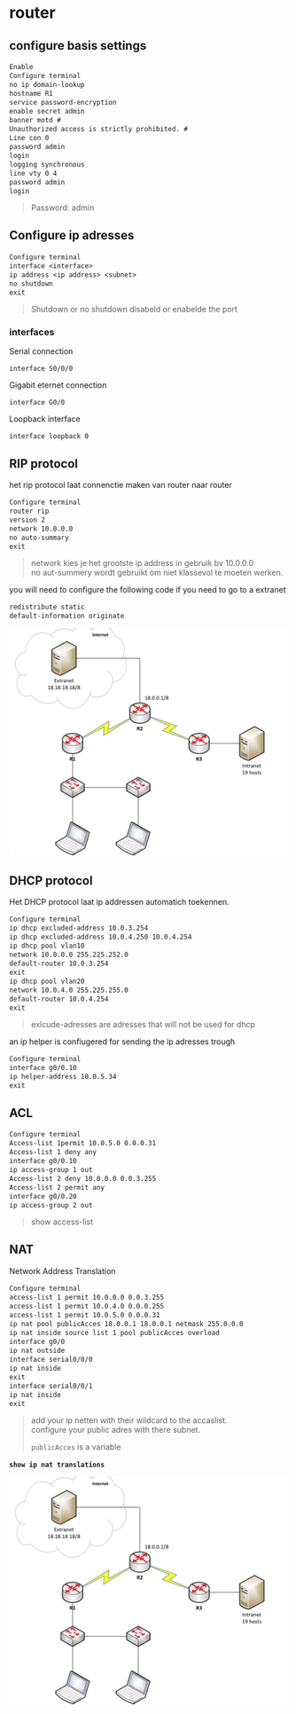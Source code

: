 # router

## configure basis settings

```text
Enable
Configure terminal
no ip domain-lookup
hostname R1
service password-encryption
enable secret admin
banner motd #
Unauthorized access is strictly prohibited. #
Line con 0
password admin
login
logging synchronous
line vty 0 4
password admin
login
```

> Password: admin

## Configure ip adresses

```text
Configure terminal
interface <interface>
ip address <ip address> <subnet>
no shutdown
exit
```

> Shutdown or no shutdown disabeld or enabelde the port

### interfaces

Serial connection 

```text
interface S0/0/0
```

Gigabit eternet connection

```text
interface G0/0
```

Loopback interface

```text
interface loopback 0
```

## RIP protocol

het rip protocol laat connenctie maken van router naar router

```text
Configure terminal
router rip
version 2
network 10.0.0.0
no auto-summary
exit
```

> network kies je het grootste ip address in gebruik bv 10.0.0.0  
> no aut-summery wordt gebruikt om niet klassevol te moeten werken.

you will need to configure the following code if you need to go to a extranet

```text
redistribute static 
default-information originate
```

![](.gitbook/assets/screen-shot-2018-05-21-at-18.18.58.png)

## DHCP protocol

Het DHCP protocol laat ip addressen automatich toekennen.

```text
Configure terminal
ip dhcp excluded-address 10.0.3.254
ip dhcp excluded-address 10.0.4.250 10.0.4.254
ip dhcp pool vlan10
network 10.0.0.0 255.225.252.0
default-router 10.0.3.254
exit
ip dhcp pool vlan20
network 10.0.4.0 255.225.255.0
default-router 10.0.4.254
exit
```

> exlcude-adresses are adresses that will not be used for dhcp

an ip helper is confiugered for  sending the ip adresses trough

```text
Configure terminal
interface g0/0.10
ip helper-address 10.0.5.34
exit
```

## ACL

```text
Configure terminal
Access-list 1permit 10.0.5.0 0.0.0.31
Access-list 1 deny any
interface g0/0.10
ip access-group 1 out
Access-list 2 deny 10.0.0.0 0.0.3.255   
Access-list 2 permit any
interface g0/0.20
ip access-group 2 out
```

> show access-list

## NAT

Network Address Translation

```text
Configure terminal
access-list 1 permit 10.0.0.0 0.0.3.255
access-list 1 permit 10.0.4.0 0.0.0.255
access-list 1 permit 10.0.5.0 0.0.0.31
ip nat pool publicAcces 18.0.0.1 18.0.0.1 netmask 255.0.0.0
ip nat inside source list 1 pool publicAcces overload
interface g0/0
ip nat outside
interface serial0/0/0
ip nat inside
exit
interface serial0/0/1
ip nat inside 
exit
```

> add your ip netten with their wildcard to the accaslist.  
> configure your public adres with there subnet.
>
> `publicAcces` is a variable

**`show ip nat translations`**

![](.gitbook/assets/screen-shot-2018-05-21-at-18.18.58%20%281%29.png)

